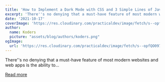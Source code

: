 ```yaml
---
title: 'How to Implement a Dark Mode with CSS and 3 Simple Lines of Javascript'
excerpt: 'There''s no denying that a must-have feature of most modern websites and web apps is the ability to...'
date: '2021-10-17'
coverImage: 'https://res.cloudinary.com/practicaldev/image/fetch/s--opfQO097--/c_imagga_scale,f_auto,fl_progressive,h_420,q_66,w_1000/https://dev-to-uploads.s3.amazonaws.com/uploads/articles/m600dggfkhi1s7q3nvmz.gif'
author:
  name: Koders
  picture: "assets/blog/authors/koders.png"
ogImage:
  url: 'https://res.cloudinary.com/practicaldev/image/fetch/s--opfQO097--/c_imagga_scale,f_auto,fl_progressive,h_420,q_66,w_1000/https://dev-to-uploads.s3.amazonaws.com/uploads/articles/m600dggfkhi1s7q3nvmz.gif'
---
```


There''s no denying that a must-have feature of most modern websites and web apps is the ability to...

[Read more](https://dev.to/daveyhert/how-to-implement-a-dark-mode-with-css-and-3-simple-lines-of-javascript-576)
